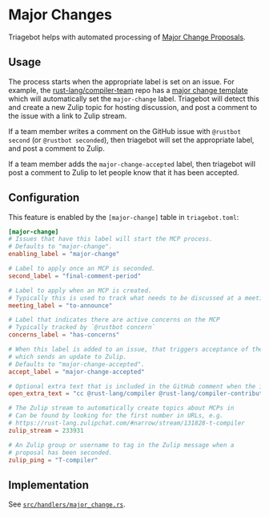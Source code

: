 # Major Changes

Triagebot helps with automated processing of [Major Change Proposals](../compiler/proposals-and-stabilization.md#how-do-i-submit-an-mcp).

## Usage

The process starts when the appropriate label is set on an issue.
For example, the [rust-lang/compiler-team] repo has a [major change template] which will automatically set the `major-change` label.
Triagebot will detect this and create a new Zulip topic for hosting discussion, and post a comment to the issue with a link to Zulip stream.

If a team member writes a comment on the GitHub issue with `@rustbot second` (or `@rustbot seconded`), then triagebot will set the appropriate label, and post a comment to Zulip.

If a team member adds the `major-change-accepted` label, then triagebot will post a comment to Zulip to let people know that it has been accepted.

[rust-lang/compiler-team]: https://github.com/rust-lang/compiler-team/
[major change template]: https://github.com/rust-lang/compiler-team/issues/new?assignees=&labels=major-change%2C+T-compiler&projects=&template=major_change.md&title=%28My+major+change+proposal%29

## Configuration

This feature is enabled by the `[major-change]` table in `triagebot.toml`:

```toml
[major-change]
# Issues that have this label will start the MCP process.
# Defaults to "major-change".
enabling_label = "major-change"

# Label to apply once an MCP is seconded.
second_label = "final-comment-period"

# Label to apply when an MCP is created.
# Typically this is used to track what needs to be discussed at a meeting.
meeting_label = "to-announce"

# Label that indicates there are active concerns on the MCP
# Typically tracked by `@rustbot concern`
concerns_label = "has-concerns"

# When this label is added to an issue, that triggers acceptance of the proposal
# which sends an update to Zulip.
# Defaults to "major-change-accepted".
accept_label = "major-change-accepted"

# Optional extra text that is included in the GitHub comment when the issue is opened.
open_extra_text = "cc @rust-lang/compiler @rust-lang/compiler-contributors"

# The Zulip stream to automatically create topics about MCPs in
# Can be found by looking for the first number in URLs, e.g.
# https://rust-lang.zulipchat.com/#narrow/stream/131828-t-compiler
zulip_stream = 233931

# An Zulip group or username to tag in the Zulip message when a
# proposal has been seconded.
zulip_ping = "T-compiler"
```

## Implementation

See [`src/handlers/major_change.rs`](https://github.com/rust-lang/triagebot/blob/HEAD/src/handlers/major_change.rs).

